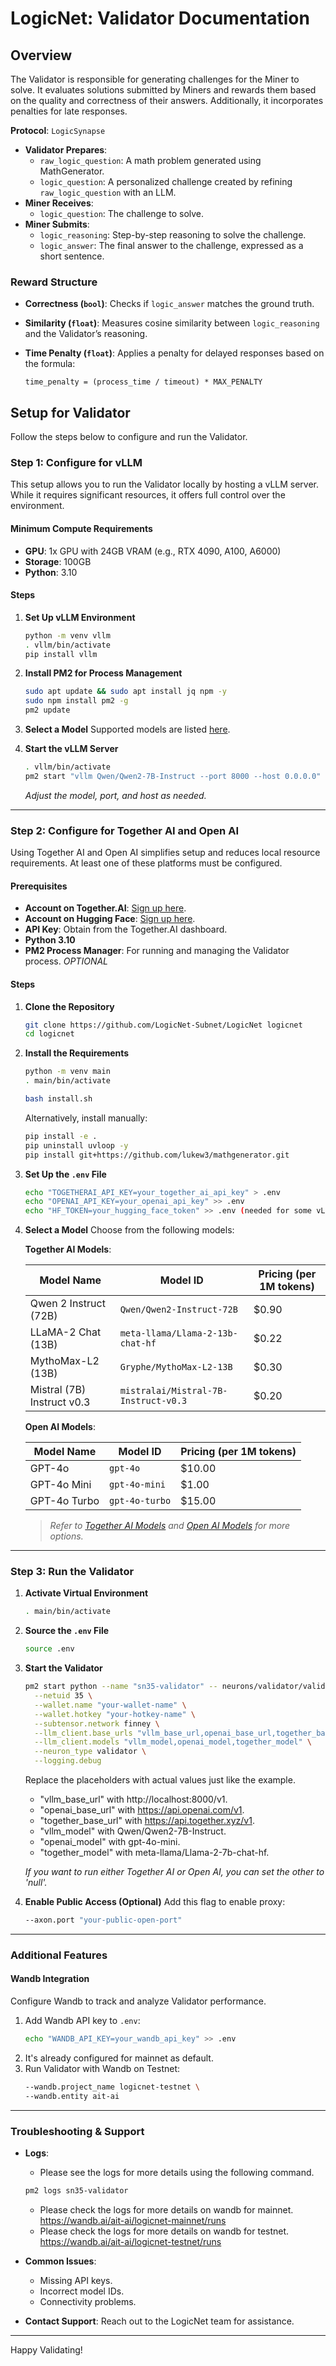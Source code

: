 # LogicNet: Validator Documentation

## Overview

The Validator is responsible for generating challenges for the Miner to solve. It evaluates solutions submitted by Miners and rewards them based on the quality and correctness of their answers. Additionally, it incorporates penalties for late responses.

**Protocol**: `LogicSynapse`

- **Validator Prepares**:
  - `raw_logic_question`: A math problem generated using MathGenerator.
  - `logic_question`: A personalized challenge created by refining `raw_logic_question` with an LLM.
- **Miner Receives**:
  - `logic_question`: The challenge to solve.
- **Miner Submits**:
  - `logic_reasoning`: Step-by-step reasoning to solve the challenge.
  - `logic_answer`: The final answer to the challenge, expressed as a short sentence.

### Reward Structure

- **Correctness (`bool`)**: Checks if `logic_answer` matches the ground truth.
- **Similarity (`float`)**: Measures cosine similarity between `logic_reasoning` and the Validator’s reasoning.
- **Time Penalty (`float`)**: Applies a penalty for delayed responses based on the formula:
  
  ```
  time_penalty = (process_time / timeout) * MAX_PENALTY
  ```

## Setup for Validator

Follow the steps below to configure and run the Validator.

### Step 1: Configure for vLLM

This setup allows you to run the Validator locally by hosting a vLLM server. While it requires significant resources, it offers full control over the environment.

#### Minimum Compute Requirements

- **GPU**: 1x GPU with 24GB VRAM (e.g., RTX 4090, A100, A6000)
- **Storage**: 100GB
- **Python**: 3.10

#### Steps

1. **Set Up vLLM Environment**
   ```bash
   python -m venv vllm
   . vllm/bin/activate
   pip install vllm
   ```

2. **Install PM2 for Process Management**
   ```bash
   sudo apt update && sudo apt install jq npm -y
   sudo npm install pm2 -g
   pm2 update
   ```

3. **Select a Model**
   Supported models are listed [here](https://docs.vllm.ai/en/latest/models/supported_models.html).

4. **Start the vLLM Server**
   ```bash
   . vllm/bin/activate
   pm2 start "vllm Qwen/Qwen2-7B-Instruct --port 8000 --host 0.0.0.0" --name "sn35-vllm"
   ```
   *Adjust the model, port, and host as needed.*

---

### Step 2: Configure for Together AI and Open AI

Using Together AI and Open AI simplifies setup and reduces local resource requirements. At least one of these platforms must be configured.

#### Prerequisites

- **Account on Together.AI**: [Sign up here](https://together.ai/).
- **Account on Hugging Face**: [Sign up here](https://huggingface.co/).
- **API Key**: Obtain from the Together.AI dashboard.
- **Python 3.10**
- **PM2 Process Manager**: For running and managing the Validator process. *OPTIONAL*

#### Steps

1. **Clone the Repository**
   ```bash
   git clone https://github.com/LogicNet-Subnet/LogicNet logicnet
   cd logicnet
   ```

2. **Install the Requirements**
   ```bash
   python -m venv main
   . main/bin/activate

   bash install.sh
   ```
   Alternatively, install manually:
   ```bash
   pip install -e .
   pip uninstall uvloop -y
   pip install git+https://github.com/lukew3/mathgenerator.git
   ```

3. **Set Up the `.env` File**
   ```bash
   echo "TOGETHERAI_API_KEY=your_together_ai_api_key" > .env
   echo "OPENAI_API_KEY=your_openai_api_key" >> .env
   echo "HF_TOKEN=your_hugging_face_token" >> .env (needed for some vLLM model)
   ```

4. **Select a Model**
   Choose from the following models:

   **Together AI Models**:

   | Model Name                      | Model ID                                 | Pricing (per 1M tokens) |
   |---------------------------------|------------------------------------------|-------------------------|
   | Qwen 2 Instruct (72B)           | `Qwen/Qwen2-Instruct-72B`                | $0.90                   |
   | LLaMA-2 Chat (13B)              | `meta-llama/Llama-2-13b-chat-hf`         | $0.22                   |
   | MythoMax-L2 (13B)               | `Gryphe/MythoMax-L2-13B`                 | $0.30                   |
   | Mistral (7B) Instruct v0.3      | `mistralai/Mistral-7B-Instruct-v0.3`     | $0.20                   |

   **Open AI Models**:

   | Model Name                      | Model ID                                 | Pricing (per 1M tokens) |
   |---------------------------------|------------------------------------------|-------------------------|
   | GPT-4o                          | `gpt-4o`                                | $10.00                  |
   | GPT-4o Mini                     | `gpt-4o-mini`                           | $1.00                   |
   | GPT-4o Turbo                    | `gpt-4o-turbo`                          | $15.00                  |

   > *Refer to [Together AI Models](https://api.together.ai/models) and [Open AI Models](https://platform.openai.com/docs/models) for more options.*

---

### Step 3: Run the Validator

1. **Activate Virtual Environment**
   ```bash
   . main/bin/activate
   ```

2. **Source the `.env` File**
   ```bash
   source .env
   ```

3. **Start the Validator**
   ```bash
   pm2 start python --name "sn35-validator" -- neurons/validator/validator.py \
     --netuid 35 \
     --wallet.name "your-wallet-name" \
     --wallet.hotkey "your-hotkey-name" \
     --subtensor.network finney \
     --llm_client.base_urls "vllm_base_url,openai_base_url,together_base_url" \
     --llm_client.models "vllm_model,openai_model,together_model" \
     --neuron_type validator \
     --logging.debug
   ```
   Replace the placeholders with actual values just like the example.
   - "vllm_base_url" with http://localhost:8000/v1.
   - "openai_base_url" with https://api.openai.com/v1.
   - "together_base_url" with https://api.together.xyz/v1.
   - "vllm_model" with Qwen/Qwen2-7B-Instruct.
   - "openai_model" with gpt-4o-mini.
   - "together_model" with meta-llama/Llama-2-7b-chat-hf.
   
   *If you want to run either Together AI or Open AI, you can set the other to 'null'.*

4. **Enable Public Access (Optional)**
   Add this flag to enable proxy:
   ```bash
   --axon.port "your-public-open-port"
   ```

---

### Additional Features

#### Wandb Integration

Configure Wandb to track and analyze Validator performance.

1. Add Wandb API key to `.env`:
   ```bash
   echo "WANDB_API_KEY=your_wandb_api_key" >> .env
   ```
2. It's already configured for mainnet as default.
3. Run Validator with Wandb on Testnet:
   ```bash
   --wandb.project_name logicnet-testnet \
   --wandb.entity ait-ai
   ```

---

### Troubleshooting & Support

- **Logs**:
  - Please see the logs for more details using the following command.
  ```bash
  pm2 logs sn35-validator
  ```
  - Please check the logs for more details on wandb for mainnet.
    https://wandb.ai/ait-ai/logicnet-mainnet/runs
  - Please check the logs for more details on wandb for testnet.
    https://wandb.ai/ait-ai/logicnet-testnet/runs

- **Common Issues**:
  - Missing API keys.
  - Incorrect model IDs.
  - Connectivity problems.
- **Contact Support**: Reach out to the LogicNet team for assistance.

---

Happy Validating!
